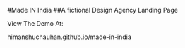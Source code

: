 
#Made IN India
##A fictional Design Agency Landing Page

View The Demo At:

himanshuchauhan.github.io/made-in-india

